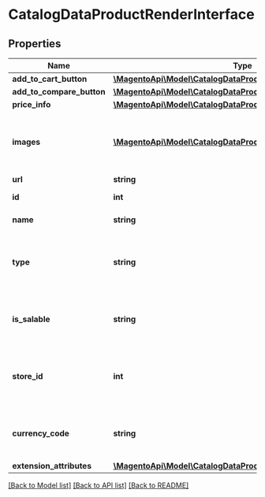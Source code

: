 # CatalogDataProductRenderInterface

## Properties
Name | Type | Description | Notes
------------ | ------------- | ------------- | -------------
**add_to_cart_button** | [**\MagentoApi\Model\CatalogDataProductRenderButtonInterface**](CatalogDataProductRenderButtonInterface.md) |  | 
**add_to_compare_button** | [**\MagentoApi\Model\CatalogDataProductRenderButtonInterface**](CatalogDataProductRenderButtonInterface.md) |  | 
**price_info** | [**\MagentoApi\Model\CatalogDataProductRenderPriceInfoInterface**](CatalogDataProductRenderPriceInfoInterface.md) |  | 
**images** | [**\MagentoApi\Model\CatalogDataProductRenderImageInterface[]**](CatalogDataProductRenderImageInterface.md) | Enough information, that needed to render image on front | 
**url** | **string** | Product url | 
**id** | **int** | Product identifier | 
**name** | **string** | Product name | 
**type** | **string** | Product type. Such as bundle, grouped, simple, etc... | 
**is_salable** | **string** | Information about product saleability (In Stock) | 
**store_id** | **int** | Information about current store id or requested store id | 
**currency_code** | **string** | Current or desired currency code to product | 
**extension_attributes** | [**\MagentoApi\Model\CatalogDataProductRenderExtensionInterface**](CatalogDataProductRenderExtensionInterface.md) |  | 

[[Back to Model list]](../../README.md#documentation-for-models) [[Back to API list]](../../README.md#documentation-for-api-endpoints) [[Back to README]](../../README.md)

